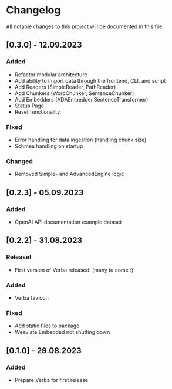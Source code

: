 # Changelog

All notable changes to this project will be documented in this file.

## [0.3.0] - 12.09.2023

### Added
- Refactor modular architecture
- Add ability to import data through the frontend, CLI, and script
- Add Readers (SimpleReader, PathReader)
- Add Chunkers (WordChunker, SentenceChunker)
- Add Embedders (ADAEmbedder,SentenceTransformer)
- Status Page
- Reset functionality

### Fixed
- Error handling for data ingestion (handling chunk size)
- Schmea handling on startup

### Changed
- Removed Simple- and AdvancedEngine logic

## [0.2.3] - 05.09.2023

### Added
- OpenAI API documentation example dataset

## [0.2.2] - 31.08.2023

### Release!
- First version of Verba released! (many to come :)

### Added
- Verba favicon

### Fixed
- Add static files to package
- Weaviate Embedded not shutting down

## [0.1.0] - 29.08.2023

### Added
- Prepare Verba for first release


